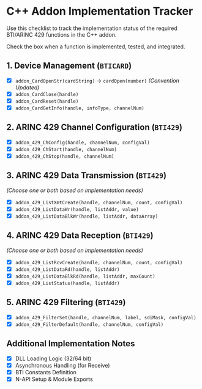 # C++ Addon Implementation Tracker

Use this checklist to track the implementation status of the required BTI/ARINC 429 functions in the C++ addon.

Check the box when a function is implemented, tested, and integrated.

## 1. Device Management (`BTICARD`)

- [x] `addon_CardOpenStr(cardString)` -> `cardOpen(number)` *(Convention Updated)*
- [x] `addon_CardClose(handle)`
- [x] `addon_CardReset(handle)`
- [x] `addon_CardGetInfo(handle, infoType, channelNum)`

## 2. ARINC 429 Channel Configuration (`BTI429`)

- [x] `addon_429_ChConfig(handle, channelNum, configVal)`
- [x] `addon_429_ChStart(handle, channelNum)`
- [x] `addon_429_ChStop(handle, channelNum)`

## 3. ARINC 429 Data Transmission (`BTI429`)

*(Choose one or both based on implementation needs)*
- [x] `addon_429_ListXmtCreate(handle, channelNum, count, configVal)`
- [x] `addon_429_ListDataWr(handle, listAddr, value)`
- [x] `addon_429_ListDataBlkWr(handle, listAddr, dataArray)`

## 4. ARINC 429 Data Reception (`BTI429`)

*(Choose one or both based on implementation needs)*
- [x] `addon_429_ListRcvCreate(handle, channelNum, count, configVal)`
- [x] `addon_429_ListDataRd(handle, listAddr)`
- [x] `addon_429_ListDataBlkRd(handle, listAddr, maxCount)`
- [x] `addon_429_ListStatus(handle, listAddr)`

## 5. ARINC 429 Filtering (`BTI429`)

- [x] `addon_429_FilterSet(handle, channelNum, label, sdiMask, configVal)`
- [x] `addon_429_FilterDefault(handle, channelNum, configVal)`

## Additional Implementation Notes

- [x] DLL Loading Logic (32/64 bit)
- [x] Asynchronous Handling (for Receive)
- [x] BTI Constants Definition
- [x] N-API Setup & Module Exports